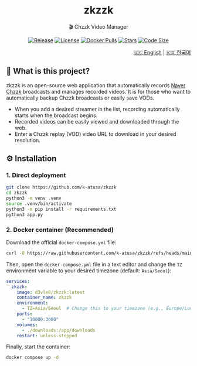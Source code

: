 <h1 align=center>zkzzk</h1>

<p align=center>🎬 Chzzk Video Manager</p>

<p align="center">
  <a href="https://github.com/k-atusa/zkzzk/releases"><img src="https://img.shields.io/github/v/release/k-atusa/zkzzk?style=flat-square" alt="Release"></a> <a href="https://github.com/k-atusa/zkzzk/blob/main/LICENSE"><img src="https://img.shields.io/github/license/k-atusa/zkzzk?style=flat-square" alt="License"></a> <a href="https://hub.docker.com/r/d3vle0/zkzzk"><img src="https://img.shields.io/docker/pulls/d3vle0/zkzzk?style=flat-square" alt="Docker Pulls"></a> <a href="https://github.com/k-atusa/zkzzk/stargazers"><img src="https://img.shields.io/github/stars/k-atusa/zkzzk?style=flat-square" alt="Stars"></a> <a href="https://img.shields.io/github/languages/code-size/k-atusa/zkzzk?style=flat-square"><img src="https://img.shields.io/github/languages/code-size/k-atusa/zkzzk?style=flat-square" alt="Code Size"></a>
</p>
<p align="right">
  <a href="README.md">🇺🇸 English</a> | <a href="README-ko.md">🇰🇷 한국어</a>
</p>


## 🤔 What is this project?

zkzzk is an open-source web application that automatically records [Naver Chzzk](https://chzzk.naver.com) broadcasts and manages recorded videos. It is for those who want to automatically backup Chzzk broadcasts or easily save VODs.

- When you add a desired streamer in the list, recording automatically starts when the broadcast begins.
- Recorded videos can be easily viewed and downloaded through the web.
- Enter a Chzzk replay (VOD) video URL to download in your desired resolution.

## ⚙️ Installation

### 1. Direct deployment

```sh
git clone https://github.com/k-atusa/zkzzk
cd zkzzk
python3 -m venv .venv
source .venv/bin/activate
python3 -m pip install -r requirements.txt
python3 app.py
```

### 2. Docker container (Recommended)

Download the official `docker-compose.yml` file:

```sh
curl -O https://raw.githubusercontent.com/k-atusa/zkzzk/refs/heads/main/docker-compose.yml
```

Then, open the `docker-compose.yml` file in a text editor and change the `TZ` environment variable to your desired timezone (default: `Asia/Seoul`):

```yaml
services:
  zkzzk:
    image: d3vle0/zkzzk:latest
    container_name: zkzzk
    environment:
      - TZ=Asia/Seoul  # Change this to your timezone (e.g., Europe/London, America/New_York)
    ports:
      - "10000:3000"
    volumes:
      - ./downloads:/app/downloads
    restart: unless-stopped
```

Finally, start the container:

```sh
docker compose up -d
```
